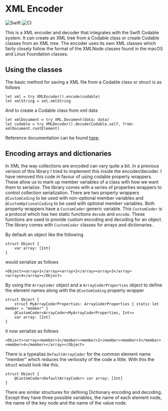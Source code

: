 # XML Encoder
![Swift](http://img.shields.io/badge/swift-5.1-brightgreen.svg)
![CI](https://github.com/adam-fowler/xml-coding/workflows/CI/badge.svg)

This is a XML encoder and decoder that integrates with the Swift Codable system. It can create an XML tree from a Codable class or create Codable classes from an XML tree. The encoder uses its own XML classes which fairly closely follow the format of the XMLNode classes found in the macOS and Linux Foundation classes.

## Using the classes
The basic method for saving a XML file from a Codable class or struct is as follows
```
let xml = try XMLEncoder().encode(codable)
let xmlString = xml.xmlString
```
And to create a Codable class from xml data
```
let xmlDocument = try XML.Document(data: data)
let codable = try XMLDecoder().decode(Codable.self, from: xmlDocument.rootElement) 
```
Reference documentation can be found [here](https://adam-fowler.github.io/xml-encoder/index.html).

## Encoding arrays and dictionaries
In XML the way collections are encoded can vary quite a bit. In a previous version of this library I tried to implement this inside the encoder/decoder. I have removed this code in favour of using codable property wrappers. These allow us to mark up member variables of a class with how we want them to serialize. The library comes with a series of properties wrappers to control collection serialization. There are two property wrappers `@CustomCoding` to be used with non-optional member variables and `@CustomOptionalCoding` to be used with optional member variables. Both property wrappers have a `CustomCoder` generic variable. This `CustomCoder` is a protocol which has two static functions `decode` and `encode`. These functions are used to provide custom encoding and decoding for an object. The library comes with `CustomCoder` classes for arrays and dictionaries. 

By default an object like the following 
```
struct Object {
    var array: [Int]
}
```
would serialize as follows
```
<Object><array>1</array><array>2</array><array>3</array><array>4</array></Object>
```
By using the `ArrayCoder` object and a `ArrayCoderProperties` object to define the element names along with the `@CustomCoding` property wrapper
```
struct Object {
    struct MyArrayCoderProperties: ArrayCoderProperties { static let member = "member" }
    @CustomCoder<ArrayCoder<MyArrayCoderProperties, Int>>
    var array: [Int]
}
```
it now serialize as follows
```
<Object><array><member>1</member><member>2</member><member>3</member><member>4</member></array></Object>
```
There is a typealias `DefaultArrayCoder` for the common element name "member" which reduces the verbosity of the code a little. With this the struct would look like this.
```
struct Object {
    @CustomCoder<DefaultArrayCoder> var array: [Int]
}
```
There are similar structures for defining Dictionary encoding and decoding. Except they have three possible variables, the name of each element node, the name of the key node and the name of the value node.

